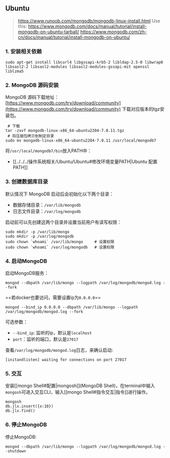 
## Ubuntu
> https://www.runoob.com/mongodb/mongodb-linux-install.html
> Use this: https://www.mongodb.com/docs/manual/tutorial/install-mongodb-on-ubuntu-tarball/
> https://www.mongodb.com/zh-cn/docs/manual/tutorial/install-mongodb-on-ubuntu/

### 1. 安装相关依赖

```shell
sudo apt-get install libcurl4 libgssapi-krb5-2 libldap-2.5-0 libwrap0 libsasl2-2 libsasl2-modules libsasl2-modules-gssapi-mit openssl liblzma5
```

### 2. MongoDB 源码安装

MongoDB 源码下载地址：[https://www.mongodb.com/try/download/community](https://www.mongodb.com/try/download/community)
下载对应版本的tgz安装包。

```shell
 # 下载
tar -zxvf mongodb-linux-x86_64-ubuntu2204-7.0.11.tgz
 # 将压缩包拷贝到制定目录
sudo mv mongodb-linux-x86_64-ubuntu2204-7.0.11 /usr/local/mongodb7
```

将`/usr/local/mongodb7/bin`放入PATH中：
- [[../../../操作系统相关/Ubuntu/Ubuntu#修改环境变量PATH|Ubuntu 配置PATH]]

### 3. 创建数据库目录

默认情况下 MongoDB 启动后会初始化以下两个目录：
- 数据存储目录：`/var/lib/mongodb`
- 日志文件目录：`/var/log/mongodb`

启动前可以先创建这两个目录并设置当前用户有读写权限：
```shell
sudo mkdir -p /var/lib/mongo
sudo mkdir -p /var/log/mongodb
sudo chown `whoami` /var/lib/mongo     # 设置权限
sudo chown `whoami` /var/log/mongodb   # 设置权限
```

### 4. 启动MongoDB

启动MongoDB服务：
```shell
mongod --dbpath /var/lib/mongo --logpath /var/log/mongodb/mongod.log --fork
```

==若docker也要访问，需要设置ip为`0.0.0.0`==

```shell
mongod --bind_ip 0.0.0.0 --dbpath /var/lib/mongo --logpath /var/log/mongodb/mongod.log --fork
```

可选参数：
- `--bind_ip`: 监听的ip，默认是`localhost`
- `port`：监听的端口，默认是`27017`


查看`/var/log/mongodb/mongod.log`日志，来确认启动:
```
[initandlisten] waiting for connections on port 27017
```

### 5. 交互

安装[[mongo Shell#配置|mongosh]](MongoDB Shell)，在terminal中输入`mongosh`可进入交互CLI，输入[[mongo Shell#指令交互|指令]]进行操作。

```shell
mongosh
db.jlx.insert({x:10})
db.jlx.find()
```

### 6. 停止MongoDB
停止MongoDB:
```shell
mongod --dbpath /var/lib/mongo --logpath /var/log/mongodb/mongod.log --shutdown
```